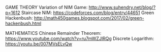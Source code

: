 GAME THEORY
Variation of NIM Game: http://www.suhendry.net/blog/?p=1612
Staircase NIM: https://codeforces.com/blog/entry/44651
Green Hackenbush: http://math450games.blogspot.com/2017/02/green-hackenbush.html

MATHEMATICS
Chinese Remainder Theorem: https://www.youtube.com/watch?v=ru7mWZJlRQg
Discrete Logarithm: https://youtu.be/007MVsELvQw
